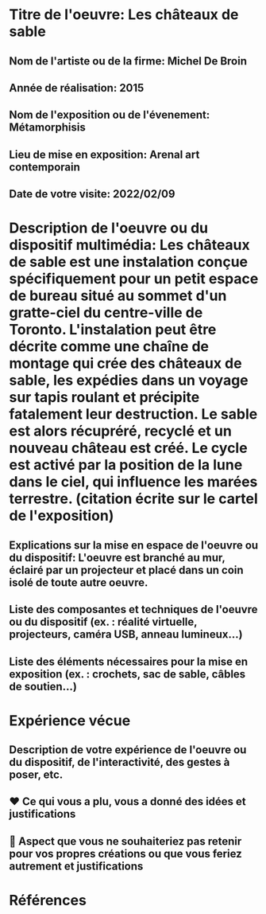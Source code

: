 # Titre de l'oeuvre: Les châteaux de sable
## Nom de l'artiste ou de la firme: Michel De Broin
## Année de réalisation: 2015
## Nom de l'exposition ou de l'évenement: Métamorphisis
## Lieu de mise en exposition: Arenal art contemporain
## Date de votre visite: 2022/02/09
# Description de l'oeuvre ou du dispositif multimédia: Les châteaux de sable est une instalation conçue spécifiquement pour un petit espace de bureau situé au sommet d'un gratte-ciel du centre-ville de Toronto. L'instalation peut être décrite comme une chaîne de montage qui crée des châteaux de sable, les expédies dans un voyage sur tapis roulant et précipite fatalement leur destruction. Le sable est alors récupréré, recyclé et un nouveau château est créé. Le cycle est activé par la position de la lune dans le ciel, qui influence les marées terrestre. (citation écrite sur le cartel de l'exposition)
## Explications sur la mise en espace de l'oeuvre ou du dispositif: L'oeuvre est branché au mur, éclairé par un projecteur et placé dans un coin isolé de toute autre oeuvre.
## Liste des composantes et techniques de l'oeuvre ou du dispositif (ex. : réalité virtuelle, projecteurs, caméra USB, anneau lumineux...)
## Liste des éléments nécessaires pour la mise en exposition (ex. : crochets, sac de sable, câbles de soutien...)
# Expérience vécue 
## Description de votre expérience de l'oeuvre ou du dispositif, de l'interactivité, des gestes à poser, etc.
## ❤️ Ce qui vous a plu, vous a donné des idées et justifications
## 🤔 Aspect que vous ne souhaiteriez pas retenir pour vos propres créations ou que vous feriez autrement et justifications
# Références
